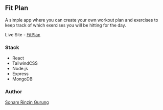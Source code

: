 ## Fit Plan

A simple app where you can create your own workout plan and exercises to keep track of which exercises you will be hitting for the day.

Live Site - [FitPlan](https://fitplan.onrender.com/)

### Stack

- React
- TailwindCSS
- Node.js
- Express
- MongoDB

### Author

[Sonam Rinzin Gurung](https://github.com/SonamRinzinGurung)
